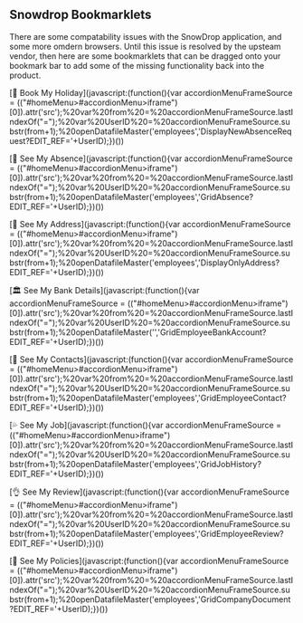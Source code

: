 ## Snowdrop Bookmarklets

There are some compatability issues with the SnowDrop application, and some more omdern browsers.  Until this issue is resolved by the upsteam vendor, then here are some bookmarklets that can be dragged onto your bookmark bar to add some of the missing functionality back into the product.

[🛫 Book My Holiday](javascript:(function(){var accordionMenuFrameSource = $($("#homeMenu>#accordionMenu>iframe")[0]).attr('src');%20var%20from%20=%20accordionMenuFrameSource.lastIndexOf("=");%20var%20UserID%20=%20accordionMenuFrameSource.substr(from+1);%20openDatafileMaster('employees','DisplayNewAbsenceRequest?EDIT_REF='+UserID);})())

 [🤒 See My Absence](javascript:(function(){var accordionMenuFrameSource = $($("#homeMenu>#accordionMenu>iframe")[0]).attr('src');%20var%20from%20=%20accordionMenuFrameSource.lastIndexOf("=");%20var%20UserID%20=%20accordionMenuFrameSource.substr(from+1);%20openDatafileMaster('employees','GridAbsence?EDIT_REF='+UserID);})())

 [🏡 See My Address](javascript:(function(){var accordionMenuFrameSource = $($("#homeMenu>#accordionMenu>iframe")[0]).attr('src');%20var%20from%20=%20accordionMenuFrameSource.lastIndexOf("=");%20var%20UserID%20=%20accordionMenuFrameSource.substr(from+1);%20openDatafileMaster('employees','DisplayOnlyAddress?EDIT_REF='+UserID);})())

 [🏛 See My Bank Details](javascript:(function(){var accordionMenuFrameSource = $($("#homeMenu>#accordionMenu>iframe")[0]).attr('src');%20var%20from%20=%20accordionMenuFrameSource.lastIndexOf("=");%20var%20UserID%20=%20accordionMenuFrameSource.substr(from+1);%20openDatafileMaster('','GridEmployeeBankAccount?EDIT_REF='+UserID);})())

[👤 See My Contacts](javascript:(function(){var accordionMenuFrameSource = $($("#homeMenu>#accordionMenu>iframe")[0]).attr('src');%20var%20from%20=%20accordionMenuFrameSource.lastIndexOf("=");%20var%20UserID%20=%20accordionMenuFrameSource.substr(from+1);%20openDatafileMaster('employees','GridEmployeeContact?EDIT_REF='+UserID);})())
  
[💦 See My Job](javascript:(function(){var accordionMenuFrameSource = $($("#homeMenu>#accordionMenu>iframe")[0]).attr('src');%20var%20from%20=%20accordionMenuFrameSource.lastIndexOf("=");%20var%20UserID%20=%20accordionMenuFrameSource.substr(from+1);%20openDatafileMaster('employees','GridJobHistory?EDIT_REF='+UserID);})())

[👌 See My Review](javascript:(function(){var accordionMenuFrameSource = $($("#homeMenu>#accordionMenu>iframe")[0]).attr('src');%20var%20from%20=%20accordionMenuFrameSource.lastIndexOf("=");%20var%20UserID%20=%20accordionMenuFrameSource.substr(from+1);%20openDatafileMaster('employees','GridEmployeeReview?EDIT_REF='+UserID);})())

[📃 See My Policies](javascript:(function(){var accordionMenuFrameSource = $($("#homeMenu>#accordionMenu>iframe")[0]).attr('src');%20var%20from%20=%20accordionMenuFrameSource.lastIndexOf("=");%20var%20UserID%20=%20accordionMenuFrameSource.substr(from+1);%20openDatafileMaster('employees','GridCompanyDocument?EDIT_REF='+UserID);})())

